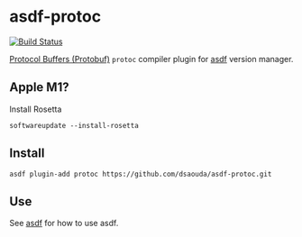 # asdf-protoc

[![Build Status](https://travis-ci.com/paxosglobal/asdf-protoc.svg?branch=master)](https://travis-ci.com/paxosglobal/asdf-protoc)

[Protocol Buffers (Protobuf)](https://github.com/protocolbuffers/protobuf) `protoc`
compiler plugin for [asdf](https://github.com/asdf-vm/asdf) version manager.

## Apple M1?

Install Rosetta

```
softwareupdate --install-rosetta
```

## Install

```
asdf plugin-add protoc https://github.com/dsaouda/asdf-protoc.git
```

## Use

See [asdf](https://github.com/asdf-vm/asdf) for how to use asdf.
